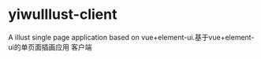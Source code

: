 # yiwuIllust-client
A illust single page application based on vue+element-ui.基于vue+element-ui的单页面插画应用 客户端
